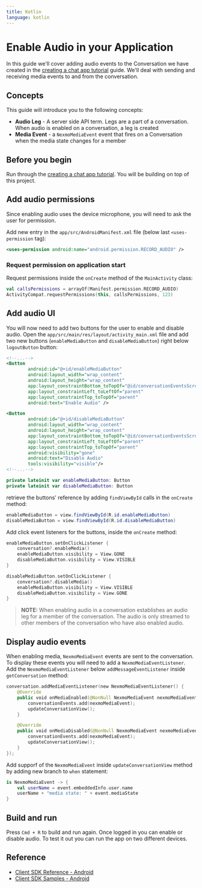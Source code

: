 ```yaml
---
title: Kotlin
language: kotlin
---
```


# Enable Audio in your Application

In this guide we'll cover adding audio events to the Conversation we have created in the [creating a chat app tutorial](/client-sdk/tutorials/in-app-messaging/introduction/kotlin) guide. We'll deal with sending and receiving media events to and from the conversation.

## Concepts

This guide will introduce you to the following concepts:

- **Audio Leg** - A server side API term. Legs are a part of a conversation. When audio is enabled on a conversation, a leg is created
- **Media Event** - a `NexmoMediaEvent` event that fires on a Conversation when the media state changes for a member

## Before you begin

Run through the [creating a chat app tutorial](/client-sdk/tutorials/in-app-messaging/introduction/kotlin). You will be building on top of this project.

## Add audio permissions

Since enabling audio uses the device microphone, you will need to ask the user for permission. 

Add new entry in the `app/src/AndroidManifest.xml` file (below last `<uses-permission` tag):

```xml
<uses-permission android:name="android.permission.RECORD_AUDIO" />
```

### Request permission on application start

Request permissions inside the `onCreate` method of the `MainActivity` class:

```kotlin
val callsPermissions = arrayOf(Manifest.permission.RECORD_AUDIO)
ActivityCompat.requestPermissions(this, callsPermissions, 123)
```

## Add audio UI

You will now need to add two buttons for the user to enable and disable audio. Open the `app/src/main/res/layout/activity_main.xml` file and add two new buttons (`enableMediaButton` and `disableMediaButton`) right below `logoutButton` button:

```xml
<!--...-->
<Button
        android:id="@+id/enableMediaButton"
        android:layout_width="wrap_content"
        android:layout_height="wrap_content"
        app:layout_constraintBottom_toTopOf="@id/conversationEventsScrollView"
        app:layout_constraintLeft_toLeftOf="parent"
        app:layout_constraintTop_toTopOf="parent"
        android:text="Enable Audio" />

<Button
        android:id="@+id/disableMediaButton"
        android:layout_width="wrap_content"
        android:layout_height="wrap_content"
        app:layout_constraintBottom_toTopOf="@id/conversationEventsScrollView"
        app:layout_constraintLeft_toLeftOf="parent"
        app:layout_constraintTop_toTopOf="parent"
        android:visibility="gone"
        android:text="Disable Audio"
        tools:visibility="visible"/>
<!--...-->
```

```kotlin
private lateinit var enableMediaButton: Button
private lateinit var disableMediaButton: Button
```

retrieve the buttons' reference by adding `findViewById` calls in the `onCreate` method:

```java
enableMediaButton = view.findViewById(R.id.enableMediaButton)
disableMediaButton = view.findViewById(R.id.disableMediaButton)
```

Add click event listeners for the buttons, inside the `onCreate` method:

```kotlin
enableMediaButton.setOnClickListener {
    conversation?.enableMedia()
    enableMediaButton.visibility = View.GONE
    disableMediaButton.visibility = View.VISIBLE
}

disableMediaButton.setOnClickListener {
    conversation?.disableMedia()
    enableMediaButton.visibility = View.VISIBLE
    disableMediaButton.visibility = View.GONE
}
```

> **NOTE:** When enabling audio in a conversation establishes an audio leg for a member of the conversation. The audio is only streamed to other members of the conversation who have also enabled audio.

## Display audio events

When enabling media, `NexmoMediaEvent` events are sent to the conversation. To display these events you will need to add a `NexmoMediaEventListener`. Add the `NexmoMediaEventListener` below `addMessageEventListener` inside `getConversation` method:

```kotlin
conversation.addMediaEventListener(new NexmoMediaEventListener() {
    @Override
    public void onMediaEnabled(@NonNull NexmoMediaEvent nexmoMediaEvent) {
        conversationEvents.add(nexmoMediaEvent);
        updateConversationView();
    }

    @Override
    public void onMediaDisabled(@NonNull NexmoMediaEvent nexmoMediaEvent) {
        conversationEvents.add(nexmoMediaEvent);
        updateConversationView();
    }
});
```

Add supporf of the `NexmoMediaEvent` inside `updateConversationView` method by adding new branch to `when` statement:

```kotlin
is NexmoMediaEvent -> {
    val userName = event.embeddedInfo.user.name
    userName + "media state: " + event.mediaState
}
```

## Build and run

Press `Cmd + R` to build and run again. Once logged in you can enable or disable audio. To test it out you can run the app on two different devices.

## Reference

* [Client SDK Reference - Android](/sdk/client-sdk/android)
* [Client SDK Samples - Android](https://github.com/nexmo-community/client-sdk-android-samples)